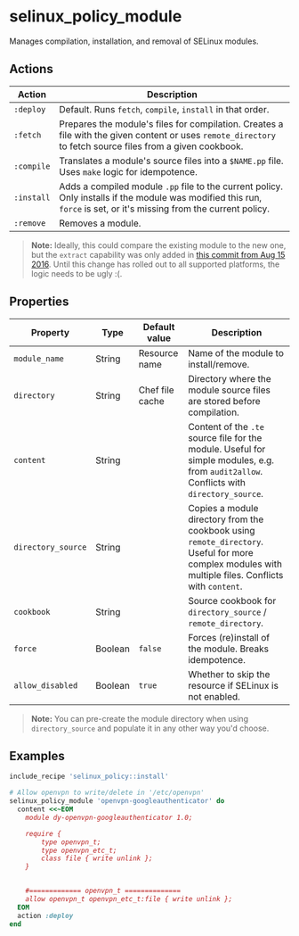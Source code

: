 # selinux_policy_module

Manages compilation, installation, and removal of SELinux modules.

## Actions

| Action     | Description                                                                                                                                                          |
|------------|----------------------------------------------------------------------------------------------------------------------------------------------------------------------|
| `:deploy`  | Default. Runs `fetch`, `compile`, `install` in that order.                                                                                                           |
| `:fetch`   | Prepares the module's files for compilation. Creates a file with the given content or uses `remote_directory` to fetch source files from a given cookbook.           |
| `:compile` | Translates a module's source files into a `$NAME.pp` file. Uses `make` logic for idempotence.                                                                        |
| `:install` | Adds a compiled module `.pp` file to the current policy. Only installs if the module was modified this run, `force` is set, or it's missing from the current policy. |
| `:remove`  | Removes a module.                                                                                                                                                    |                                                                                                                                              |                                                                                         |

> **Note:** Ideally, this could compare the existing module to the new one, but the `extract` capability was only added in [this commit from Aug 15 2016](https://github.com/SELinuxProject/selinux/commit/65c6325271b54d3de9c17352a57d469dfbd12729). Until this change has rolled out to all supported platforms, the logic needs to be ugly :(.

## Properties

| Property           | Type    | Default value   | Description                                                                                                                                          |
|--------------------|---------|-----------------|------------------------------------------------------------------------------------------------------------------------------------------------------|
| `module_name`      | String  | Resource name   | Name of the module to install/remove.                                                                                                                |
| `directory`        | String  | Chef file cache | Directory where the module source files are stored before compilation.                                                                               |
| `content`          | String  |                 | Content of the `.te` source file for the module. Useful for simple modules, e.g. from `audit2allow`. Conflicts with `directory_source`.              |
| `directory_source` | String  |                 | Copies a module directory from the cookbook using `remote_directory`. Useful for more complex modules with multiple files. Conflicts with `content`. |
| `cookbook`         | String  |                 | Source cookbook for `directory_source` / `remote_directory`.                                                                                         |
| `force`            | Boolean | `false`         | Forces (re)install of the module. Breaks idempotence.                                                                                                |
| `allow_disabled`   | Boolean | `true`          | Whether to skip the resource if SELinux is not enabled.                                                                                              |

> **Note:** You can pre-create the module directory when using `directory_source` and populate it in any other way you'd choose.

## Examples

```ruby
include_recipe 'selinux_policy::install'

# Allow openvpn to write/delete in '/etc/openvpn'
selinux_policy_module 'openvpn-googleauthenticator' do
  content <<~EOM
    module dy-openvpn-googleauthenticator 1.0;

    require {
        type openvpn_t;
        type openvpn_etc_t;
        class file { write unlink };
    }


    #============= openvpn_t ==============
    allow openvpn_t openvpn_etc_t:file { write unlink };
  EOM
  action :deploy
end
```
